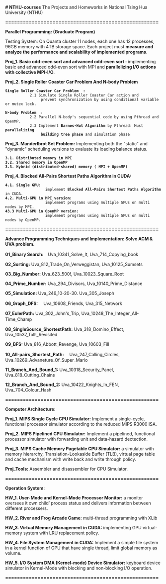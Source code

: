 <b># NTHU-courses</b>
The Projects and Homeworks in National Tsing Hua University (NTHU)

<b>====================================================</b></p>
<b>Parallel Programming: (Graduate Program)</b>

Testing System: On Quanta cluster 11 nodes, each one has 12 processes, 96GB memory with 4TB storage space.
Each project must <b>measure and analyze the performance and scalability of implemented programs</b>.

<b>Proj_1. Basic odd-even sort and advanced odd-even sort :</b> implementing basic and advanced odd-even sort with MPI and <b>parallelizing I/O actions with collective MPI-I/O</b>.

<b>Proj_2. Single Roller Coaster Car Problem And N-body Problem</b></p>
<pre>
<code><b>Single Roller Coaster Car Problem  :</b>
           2.1 Simulate Single Roller Coaster Car action and 
                prevent synchronization by using conditional variable or mutex lock.
           
<b>N-body Problem  :</b>        
           2.2 Parallel N-body's sequential code by using Pthread and OpenMP.
           2.3 Implement <b>Barnes-Hut Algorithm</b> by Pthread: Must <b>parallelizing
                building tree phase</b> and simulation phase 
</code></pre>
<b>Proj_3. Manderlbrot Set Problem:</b> Implementing both the "static" and "dynamic" scheduling versions to evaluate its loading balance status.</p>
<pre>
<code><b>3.1. Distributed memory in MPI</b>
<b>3.2. Shared memory in OpenMP</b>
<b>3.3. Hybrid (distributed-shared) memory ( MPI + OpenMP)</b>
</code></pre>


<b>Proj_4. Blocked All-Pairs Shortest Paths Algorithm in CUDA:</b></p>
<pre>
<code><b>4.1. Single GPU:</b> 
                  implement <b>Blocked All-Pairs Shortest Paths Algorithm</b> in CUDA.
<b>4.2. Multi-GPU in MPI version:</b> 
                  implement programs using multiple GPUs on multi nodes by MPI.
<b>43.3 Multi-GPU in OpenMP version:</b>
                  implement programs using multiple GPUs on multi nodes by OpenMP.
</code></pre>  
<b>====================================================</b></p>
<b>Advance Programming Techniques and Implementation: Solve ACM & UVA problem.</b>

<b>01_Binary Search:</b>　Uva_10341_Solve_It, Uva_714_Copying_book

<b>02_Sorting:</b>        Uva_812_Trade_On_Verweggistan,   Uva_10125_Sumsets

<b>03_Big_Number:</b>     Uva_623_500!, Uva_10023_Square_Root 

<b>04_Prime_Number:</b>   Uva_294_Divisors, Uva_10140_Prime_Distance

<b>05_Simulation:</b>     Uva_246_10-20-30. Uva_305_Joseph

<b>06_Graph_DFS:</b>　    Uva_10608_Friends, Uva_315_Network

<b>07_EulerPath:</b>      Uva_302_John's_Trip, Uva_10248_The_Integer_All-Time_Champ　

<b>08_SingleSource_ShortestPath:</b>   Uva_318_Domino_Effect,   Uva_10537_Toll!_Revisited

<b>09_BFS:</b>                         Uva_816_Abbott_Revenge,  Uva_10603_Fill

<b>10_All-pairs_Shortest_Path:</b>　   Uva_247_Calling_Circles, Uva_10269_Advaneture_Of_Super_Mario

<b>11_Branch_And_Bound_1:</b>          Uva_10318_Security_Panel, Uva_818_Cutting_Chains

<b>12_Branch_And_Bound_2:</b>          Uva_10422_Knights_In_FEN, Uva_704_Colour_Hash

<b>====================================================</b></p>
<b>Computer Architecture:</b>

<b>Proj_1. MIPS Single Cycle CPU Simulator:</b> Implement a single-cycle, functional processor simulator according to the reduced MIPS R3000 ISA. 

<b>Proj_2. MIPS Pipelined CPU Simulator:</b> Implement a pipelined, functional processor simulator with forwarding unit and data-hazard dectection.

<b>Proj_3. MIPS Cache Memory Pagetable CPU Simulator:</b> a simulator with memory hierarchy, Translation-Lookaside Buffer (TLB), virtual page table and cache mechanism with write back and write through policy. 

<b>Proj_Tools:</b> Assembler and disassembler for CPU Simulator.

<b>====================================================</b></p>
<b>Operation System:</b>

<b>HW_1. User-Mode and Kernel-Mode Processor Monitor:</b> a monitor oversees it own child’ process status and delivers information between different processers.

<b>HW_2. River and Frog Arcade Game:</b> multi-thread programming with XLib

<b>HW_3. Virtual Memory Management in CUDA:</b> implementing GPU virtual-memory system with LRU replacement policy.

<b>HW_4. File System Management in CUDA:</b> Implement a simple file system in a kernel function of GPU that have single thread, limit global memory as volume.

<b>HW_5. I/O System DMA (Kernel-mode) Device Simulator:</b> keyboard device simulator in Kernel-Mode with blocking and non-blocking I/O operation.

<b>====================================================</b></p>
